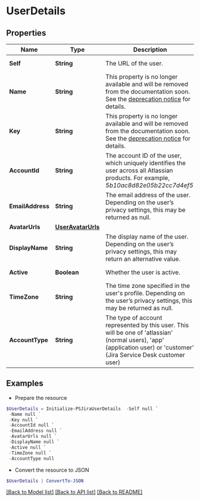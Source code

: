 # UserDetails
## Properties

Name | Type | Description | Notes
------------ | ------------- | ------------- | -------------
**Self** | **String** | The URL of the user. | [optional] [readonly] 
**Name** | **String** | This property is no longer available and will be removed from the documentation soon. See the [deprecation notice](https://developer.atlassian.com/cloud/jira/platform/deprecation-notice-user-privacy-api-migration-guide/) for details. | [optional] [readonly] 
**Key** | **String** | This property is no longer available and will be removed from the documentation soon. See the [deprecation notice](https://developer.atlassian.com/cloud/jira/platform/deprecation-notice-user-privacy-api-migration-guide/) for details. | [optional] [readonly] 
**AccountId** | **String** | The account ID of the user, which uniquely identifies the user across all Atlassian products. For example, *5b10ac8d82e05b22cc7d4ef5*. | [optional] 
**EmailAddress** | **String** | The email address of the user. Depending on the user’s privacy settings, this may be returned as null. | [optional] [readonly] 
**AvatarUrls** | [**UserAvatarUrls**](UserAvatarUrls.md) |  | [optional] 
**DisplayName** | **String** | The display name of the user. Depending on the user’s privacy settings, this may return an alternative value. | [optional] [readonly] 
**Active** | **Boolean** | Whether the user is active. | [optional] [readonly] 
**TimeZone** | **String** | The time zone specified in the user&#39;s profile. Depending on the user’s privacy settings, this may be returned as null. | [optional] [readonly] 
**AccountType** | **String** | The type of account represented by this user. This will be one of &#39;atlassian&#39; (normal users), &#39;app&#39; (application user) or &#39;customer&#39; (Jira Service Desk customer user) | [optional] [readonly] 

## Examples

- Prepare the resource
```powershell
$UserDetails = Initialize-PSJiraUserDetails  -Self null `
 -Name null `
 -Key null `
 -AccountId null `
 -EmailAddress null `
 -AvatarUrls null `
 -DisplayName null `
 -Active null `
 -TimeZone null `
 -AccountType null
```

- Convert the resource to JSON
```powershell
$UserDetails | ConvertTo-JSON
```

[[Back to Model list]](../README.md#documentation-for-models) [[Back to API list]](../README.md#documentation-for-api-endpoints) [[Back to README]](../README.md)

